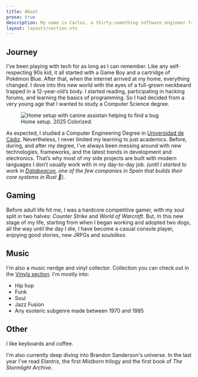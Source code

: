 ```yaml
---
title: About
prose: true
description: My name is Carlos, a thirty-something software engineer from southern Spain.
layout: layouts/section.vto
---
```


## Journey

I've been playing with tech for as long as I can remember. Like any self-respecting 90s kid, it all started with a Game Boy and a cartridge of Pokémon Blue. After that, when the internet arrived at my home, everything changed. I dove into this new world with the eyes of a full-grown neckbeard trapped in a 12-year-old’s body. I started reading, participating in hacking forums, and learning the basics of programming. So I had decided from a very young age that I wanted to study a Computer Science degree.

<figure class="ml-4 float-right">
  <img 
    src="/assets/img/assistant.webp" 
    alt="Home setup with canine assistan helping to find a bug" 
    class="max-w-sm h-auto rounded-full shadow-md"
  >
  <figcaption class="text-center text-gray-500 mt-2 italic text-sm font-display">
    Home setup. 2025 Colorized.
  </figcaption>
</figure>

As expected, I studied a Computer Engineering Degree in [Universidad de Cádiz](https://esingenieria.uca.es/). Nevertheless, I never limited my learning to just academics. Before, during, and after my degree, I've always been messing around with new technologies, frameworks, and the latest trends in development and electronics. That’s why most of my side projects are built with modern languages I don’t usually work with in my day-to-day job. _(until I started to work in [Databeacon](https://databeacon.aero), one of the few companies in Spain that builds their core systems in Rust 🦀)_.

## Gaming

Before adult life hit me, I was a hardcore competitive gamer, with my soul split in two halves: _Counter Strike_ and _World of Warcraft_. But, In this new stage of my life, starting from when I began working and adopted two dogs, all the way until the day I die, I have become a casual console player, enjoying good stories, new JRPGs and _soulslikes_.

## Music

I'm also a music nerdge and vinyl collector. Collection you can check out in the [Vinyls section](/vinyl). I'm mostly into:

- Hip hop
- Funk
- Soul
- Jazz Fusion
- Any esoteric subgenre made between 1970 and 1985

## Other

I like keyboards and coffee.

I'm also currently deep diving into Brandon Sanderson's universe. In the last year I've read _Elantris_, the first _Mistborn_ trilogy and the first book of _The Stormlight Archive_.
